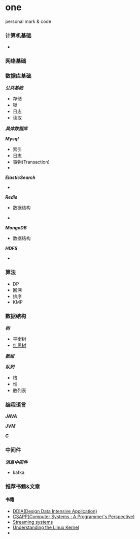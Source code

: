 # one
personal mark &amp; code

### 计算机基础

* 

### 网络基础

### 数据库基础
***公共基础***

* 存储
* 锁
* 日志
* 读取

***具体数据库***

***Mysql***

* 索引
* 日志
* 事物(Transaction)
* 

***ElasticSearch***

* 

***Redis***

* 数据结构

* 

***MongoDB***

* 数据结构

***HDFS***

* 

### 算法

* DP
* 回溯
* 排序
* KMP

### 数据结构

***树***

* 平衡树
* [红黑树](https://www.jianshu.com/p/e136ec79235c)



***数组*** 

***队列***

* 栈
* 堆
* 散列表

### 编程语言
***JAVA***

***JVM*** 

***C***

### 中间件
***消息中间件***

* kafka

### 推荐书籍&文章

#### 书籍

* [DDIA(Design Data Intensive Application)](https://book.douban.com/subject/30329536/)
* [CSAPP(Computer Systems : A Programmer's Perspective)](https://book.douban.com/subject/26912767/)
* [Streaming systems](https://book.douban.com/subject/27080632/)
* [Understanding the Linux Kernel](https://book.douban.com/subject/1776614/)
* 
